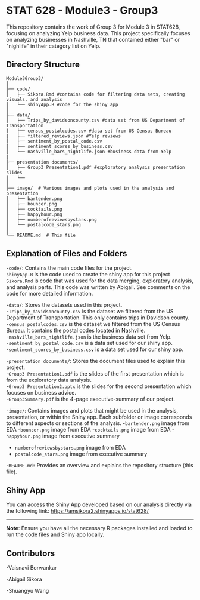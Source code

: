 # STAT 628 - Module3 - Group3
This repository contains the work of Group 3 for Module 3 in STAT628, focusing on analyzing Yelp business data. This project specifically focuses on analyzing businesses in Nashville, TN that contained either "bar" or "nighlife" in their category list on Yelp.
## Directory Structure
```
Module3Group3/
│
├── code/ 
│   ├── Sikora.Rmd #contains code for filtering data sets, creating visuals, and analysis
│   └── shinyApp.R #code for the shiny app
│
├── data/ 
│   ├── Trips_by_davidsoncounty.csv #data set from US Department of Transportation
|   ├── census_postalcodes.csv #data set from US Census Bureau
|   ├── filtered_reviews.json #Yelp reviews
|   ├── sentiment_by_postal_code.csv
|   ├── sentiment_scores_by_business.csv
│   └── nashville_bars_nightlife.json #business data from Yelp
|
├── presentation documents/ 
│   ├── Group3 Presentation1.pdf #exploratory analysis presentation slides
│   └── 
│
├── image/  # Various images and plots used in the analysis and presentation
│   ├── bartender.png
│   ├── bouncer.png
│   ├── cocktails.png
│   ├── happyhour.png
│   ├── numberofreviewsbystars.png
│   └── postalcode_stars.png
│
└── README.md  # This file
```
## Explanation of Files and Folders
-`code/`: Contains the main code files for the project.  
`shinyApp.R` is the code used to create the shiny app for this project  
`Sikora.Rmd` is code that was used for the data merging, exploratory analysis, and analysis parts. This code was written by Abigail. See comments on the code for more detailed information.  


-`data/`: Stores the datasets used in this project.  
-`Trips_by_davidsoncounty.csv` is the dataset we filtered from the US Department of Transportation. This only contains trips in Davidson county.  
-`census_postalcodes.csv` is the dataset we filtered from the US Census Bureau. It contains the postal codes located in Nashville.  
-`nashville_bars_nightlife.json` is the business data set from Yelp.  
-`sentiment_by_postal_code.csv` is a data set used for our shiny app.  
-`sentiment_scores_by_business.csv` is a data set used for our shiny app.


-`presentation documents/`: Stores the document files used to explain this project.   
-`Group3 Presentation1.pdf` is the slides of the first presentation which is from the exploratory data analysis.   
-`Group3 Presentation2.pptx` is the slides for the second presentation which focuses on business advice.  
-`Group3Summary.pdf` is the 4-page executive-summary of our project.


-`image/`: Contains images and plots that might be used in the analysis, presentation, or within the Shiny app. Each subfolder or image corresponds to different aspects or sections of the analysis.
-`bartender.png` image from EDA
-`bouncer.png` image from EDA
-`cocktails.png` image from EDA
-`happyhour.png` image from executive summary
- `numberofreviewsbystars.png` image from EDA
- `postalcode_stars.png` image from executive summary

-`README.md:` Provides an overview and explains the repository structure (this file).

## Shiny App
You can access the Shiny App developed based on our analysis directly via the following link: https://amsikora2.shinyapps.io/stat628/  

--- 

**Note**: Ensure you have all the necessary R packages installed and loaded to run the code files and Shiny app locally.

## Contributors
-Vaisnavi Borwankar  

-Abigail Sikora  

-Shuangyu Wang
